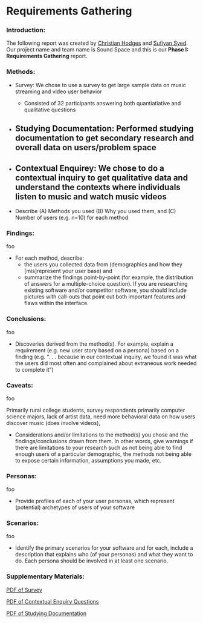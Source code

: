 # Requirements Gathering

### Introduction:
The following report was created by [Christian Hodges](https://github.com/chodges7) and [Sufiyan Syed](https://github.com/SufiyanSyedCSUC). Our project name and team name is Sound Space and this is our **Phase I: Requirements Gathering** report.

### Methods:
- Survey: We chose to use a survey to get large sample data on music streaming and video user behavior 
	- Consisted of 32 participants answering both quantiatiative and qualitative questions
- Studying Documentation: Performed studying documentation to get secondary research and overall data on users/problem space
	- 
- Contextual Enquirey: We chose to do a contextual inquiry to get qualitative data and understand the contexts where individuals listen to music and watch music videos
	- 

- Describe (A) Methods you used (B) Why you used them, and (C) Number of users (e.g. n=10) for each method

### Findings:
foo

- For each method, describe:
	- the users you collected data from (demographics and how they [mis]represent your user base) and
	- summarize the findings point-by-point (for example, the distribution of answers for a multiple-choice question). If you are researching existing software and/or competitor software, you should include pictures with call-outs that point out both important features and flaws within the interface.

### Conclusions:
foo

- Discoveries derived from the method(s). For example, explain a requirement (e.g. new user story based on a persona) based on a finding (e.g. “. . . because in our contextual inquiry, we found it was what the users did most often and complained about extraneous work needed to complete it”)

### Caveats:
foo

Primarily rural college students, survey respondents primarily computer science majors, lack of artist data, need more behavioral data on how users discover music (does involve videos), 

- Considerations and/or limitations to the method(s) you chose and the findings/conclusions drawn from them. In other words, give warnings if there are limitations to your research such as not being able to find enough users of a particular demographic, the methods not being able to expose certain information, assumptions you made, etc.

### Personas:
foo

- Provide profiles of each of your user personas, which represent (potential) archetypes of users of your software

### Scenarios:
foo

- Identify the primary scenarios for your software and for each, include a description that explains who (of your personas) and what they want to do. Each persona should be involved in at least one scenario.

### Supplementary Materials:
[PDF of Survey](./Sound-Space-Survey.pdf)

[PDF of Contextual Enquiry Questions](./Contextual-Enquiry.pdf)

[PDF of Studying Documentation](./Studying-Documentation.pdf)
